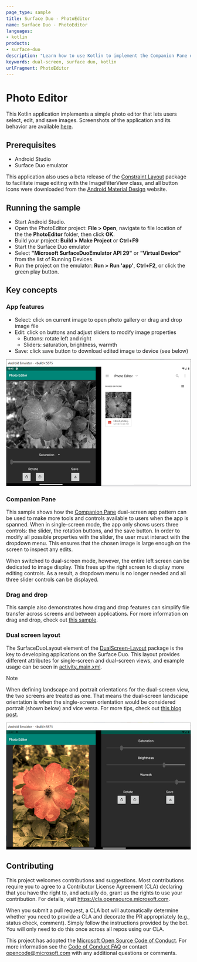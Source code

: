 ```yaml
---
page_type: sample
title: Surface Duo - PhotoEditor
name: Surface Duo - PhotoEditor
languages:
- kotlin
products:
- surface-duo
description: "Learn how to use Kotlin to implement the Companion Pane dual-screen pattern and drag/drop features in an app for the Surface Duo."
keywords: dual-screen, surface duo, kotlin
urlFragment: PhotoEditor
---
```


# Photo Editor

This Kotlin application implements a simple photo editor that lets users select, edit, and save images. Screenshots of the application and its behavior are available [here](screenshots/).

## Prerequisites

* Android Studio
* Surface Duo emulator

This application also uses a beta release of the [Constraint Layout](https://developer.android.com/jetpack/androidx/releases/constraintlayout) package to facilitate image editing with the ImageFilterView class, and all button icons were downloaded from the [Android Material Design](https://material.io/resources/icons/?style=baseline) website.

## Running the sample

* Start Android Studio.
* Open the PhotoEditor project: **File > Open**, navigate to file location of the  the **PhotoEditor** folder, then click **OK**.
* Build your project: **Build > Make Project** or **Ctrl+F9**
* Start the Surface Duo emulator
* Select **"Microsoft SurfaceDuoEmulator API 29"** or **"Virtual Device"** from the list of Running Devices.
* Run the project on the emulator: **Run > Run 'app'**, **Ctrl+F2**, or click the green play button.

## Key concepts

### App features

* Select: click on current image to open photo gallery or drag and drop image file
* Edit: click on buttons and adjust sliders to modify image properties
  - Buttons: rotate left and right
  - Sliders: saturation, brightness, warmth
* Save: click save button to download edited image to device (see below)

![PhotoEditor app on left screen with edited image and photo gallery on right screen displaying the same edited image after it was saved](screenshots/save_feature.png)

### Companion Pane

This sample shows how the [Companion Pane](https://docs.microsoft.com/dual-screen/introduction#companion-pane) dual-screen app pattern can be used to make more tools and controls available to users when the app is spanned. When in single-screen mode, the app only shows users three controls: the slider, the rotation buttons, and the save button. In order to modify all possible properties with the slider, the user must interact with the dropdown menu. This ensures that the chosen image is large enough on the screen to inspect any edits.

When switched to dual-screen mode, however, the entire left screen can be dedicated to image display. This frees up the right screen to display more editing controls. As a result, a dropdown menu is no longer needed and all three slider controls can be displayed.

### Drag and drop

This sample also demonstrates how drag and drop features can simplify file transfer across screens and between applications. For more information on drag and drop, check out [this sample](https://github.com/microsoft/surface-duo-sdk-samples-kotlin/tree/master/draganddrop).

### Dual screen layout

The SurfaceDuoLayout element of the [DualScreen-Layout](https://docs.microsoft.com/dual-screen/android/api-reference/dualscreen-layout?tabs=java) package is the key to developing applications on the Surface Duo. This layout provides different attributes for single-screen and dual-screen views, and example usage can be seen in [activity_main.xml](app/src/main/res/layout/activity_main.xml).

> [!NOTE]
> When defining landscape and portrait orientations for the dual-screen view, the two screens are treated as one. That means the dual-screen landscape orientation is when the single-screen orientation would be considered portrait (shown below) and vice versa. For more tips, check out [this blog post](https://devblogs.microsoft.com/surface-duo/introducing-dual-screen-layouts-android/).

![Dual-screen landscape view](screenshots/dual_screen_landscape.png)

## Contributing

This project welcomes contributions and suggestions.  Most contributions require you to agree to a
Contributor License Agreement (CLA) declaring that you have the right to, and actually do, grant us
the rights to use your contribution. For details, visit https://cla.opensource.microsoft.com.

When you submit a pull request, a CLA bot will automatically determine whether you need to provide
a CLA and decorate the PR appropriately (e.g., status check, comment). Simply follow the instructions
provided by the bot. You will only need to do this once across all repos using our CLA.

This project has adopted the [Microsoft Open Source Code of Conduct](https://opensource.microsoft.com/codeofconduct/).
For more information see the [Code of Conduct FAQ](https://opensource.microsoft.com/codeofconduct/faq/) or
contact [opencode@microsoft.com](mailto:opencode@microsoft.com) with any additional questions or comments.
